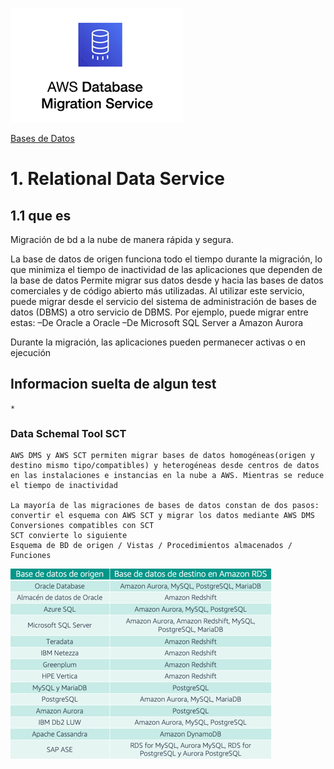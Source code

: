 ![Amazon Aurora](../00_assets/Bases%20de%20Datos/dms-logo.png)

[Bases de Datos](../../3-Bases_de_Datos/)

# 1. Relational Data Service

## 1.1 que es

Migración de bd a la nube de manera rápida y segura.

La base de datos de origen funciona todo el tiempo durante la migración, lo que minimiza el tiempo de inactividad de las aplicaciones que dependen de la base de datos
Permite migrar sus datos desde y hacia las bases de datos comerciales y de código abierto más utilizadas. Al utilizar este servicio, puede migrar desde el servicio del sistema de administración de bases de datos (DBMS) a otro servicio de DBMS. Por ejemplo, puede migrar entre estas: 
    –De Oracle a Oracle
    –De Microsoft SQL Server a Amazon Aurora

Durante la migración, las aplicaciones pueden permanecer activas o en ejecución



## Informacion suelta de algun test

    * 


### Data Schemal Tool SCT

    AWS DMS y AWS SCT permiten migrar bases de datos homogéneas(origen y destino mismo tipo/compatibles) y heterogéneas desde centros de datos en las instalaciones e instancias en la nube a AWS. Mientras se reduce el tiempo de inactividad

    La mayoría de las migraciones de bases de datos constan de dos pasos: convertir el esquema con AWS SCT y migrar los datos mediante AWS DMS
    Conversiones compatibles con SCT
    SCT convierte lo siguiente 
    Esquema de BD de origen / Vistas / Procedimientos almacenados / Funciones

![SCT](../00_assets/Bases%20de%20Datos/SCT.png)
